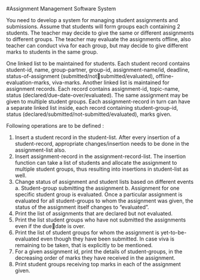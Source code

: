 #Assignment Management Software System


You need to develop a system for managing student assignments and submissions. Assume 
that students will form groups each containing 2 students. The teacher may decide to give the 
same or different assignments to different groups. The teacher may evaluate the assignments 
offline, also teacher can conduct viva for each group, but may decide to give different marks 
to students in the same group. 


One linked list to be maintained for students. Each student record contains student-id, name, 
group-partner, group-id, assignment-name/id, deadline, status-of-assignment (submitted/notsubmitted/evaluated), offline-evaluation-marks, viva-marks. 
Another linked list is maintained for assignment records. Each record contains assignment-id, 
topic-name, status (declared/due-date-over/evaluated). The same assignment may be given to 
multiple student groups. Each assignment-record in turn can have a separate linked list inside, 
each record containing student-group-id, status (declared/submitted/not-submitted/evaluated), 
marks given. 


Following operations are to be defined :


1. Insert a student record in the student-list. After every insertion of a student-record, 
appropriate changes/insertion needs to be done in the assignment-list also. 
2. Insert assignment-record in the assignment-record-list. The insertion function can take 
a list of students and allocate the assignment to multiple student groups, thus resulting 
into insertions in student-list as well. 
3. Change status of assignment and student lists based on different events 
a. Student-group submitting the assignment
b. Assignment for one specific student group is evaluated. Once a particular
assignment is evaluated for all student-groups to whom the assignment was 
given, the status of the assignment itself changes to “evaluated”. 
4. Print the list of assignments that are declared but not evaluated. 
5. Print the list student groups who have not submitted the assignments even if the duedate is over. 
6. Print the list of student groups for whom the assignment is yet-to-be-evaluated even 
though they have been submitted. In case viva is remaining to be taken, that is 
explicitly to be mentioned. 
7. For a given assignment id, print the details of student-groups, in the decreasing order 
of marks they have received in the assignment. 
8. Print student groups receiving top marks in each of the assignment given. 
